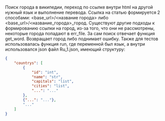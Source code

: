 Поиск города в википедии, переход по ссылке внутри html на другой нужный язык и выполнение перевода.
Ссылка на статью формируется 2 способами: <base_url>/<название города> либо <base_url>/<название_города>_город.
Существуют другие подходы к формированию ссылки на город, из-за того, что они не рассмотрены, некоторые города попадают
в err_file.
За сам поиск отвечает функция get_word. Возвращает город либо поднимает ошибку.
Также для тестов использовалась функция run, где переменной был язык,
а внутри использовался json файл Ru_1.json, имеющий структуру:

```json
{
    "countrys": [
        {
            "id": "int",
            "name": "str",
            "capitals": "list",
            "cities": "list",
            "...": "..."
        },
        {"...": "..."},
        "..."
    ]
}
```
